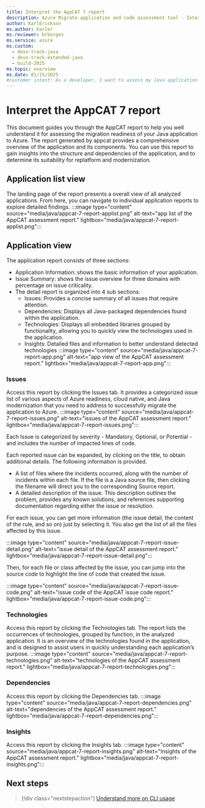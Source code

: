 ```yaml
---
title: Interpret the AppCAT 7 report
description: Azure Migrate application and code assessment tool - Interpret AppCAT report.
author: KarlErickson
ms.author: karler
ms.reviewer: brborges
ms.service: azure
ms.custom:
  - devx-track-java
  - devx-track-extended-java
  - build-2025
ms.topic: overview
ms.date: 01/15/2025
#customer intent: As a developer, I want to assess my Java application so that I can understand its readiness for migration to Azure.
---
```

# Interpret the AppCAT 7 report
This document guides you through the AppCAT report to help you well understand it for assessing the migration readiness of your Java application to Azure. The report generated by appcat provides a comprehensive overview of the application and its components. You can use this report to gain insights into the structure and dependencies of the application, and to determine its suitability for replatform and modernization.
## Application list view
The landing page of the report presents a overall view of all analyzed applications. From here, you can navigate to individual application reports to explore detailed findings.
:::image type="content" source="media/java/appcat-7-report-applist.png" alt-text="app list of the AppCAT assessment report." lightbox="media/java/appcat-7-report-applist.png":::
## Application view
The application report consists of three sections:
- Application Information: shows the basic information of your application.
- Issue Summary: shows the issue overview for three domains with percentage on issue criticality.
- The detail report is organized into 4 sub sections:
  - Issues: Provides a concise summary of all issues that require attention.
  - Dependencies: Displays all Java-packaged dependencies found within the application.
  - Technologies: Displays all embedded libraries grouped by functionality, allowing you to quickly view the technologies used in the application.
  - Insights: Detailed files and information to better understand detected technologies
:::image type="content" source="media/java/appcat-7-report-app.png" alt-text="app view of the AppCAT assessment report." lightbox="media/java/appcat-7-report-app.png":::
### Issues
Access this report by clicking the Issues tab. It provides a categorized issue list of various aspects of Azure readiness, cloud native, and Java modernization that you need to address to successfully migrate the application to Azure.
:::image type="content" source="media/java/appcat-7-report-issues.png" alt-text="issues of the AppCAT assessment report." lightbox="media/java/appcat-7-report-issues.png":::

Each Issue is categorized by severity - Mandatory, Optional, or Potential - and includes the number of impacted lines of code.

Each reported issue can be expanded, by clicking on the title, to obtain additional details. The following information is provided.
- A list of files where the incidents occurred, along with the number of incidents within each file. If the file is a Java source file, then clicking the filename will direct you to the corresponding Source report.
- A detailed description of the issue. This description outlines the problem, provides any known solutions, and references supporting documentation regarding either the issue or resolution.


For each issue, you can get more information (the issue detail, the content of the rule, and so on) just by selecting it. You also get the list of all the files affected by this issue.

:::image type="content" source="media/java/appcat-7-report-issue-detail.png" alt-text="issue detail of the AppCAT assessment report." lightbox="media/java/appcat-7-report-issue-detail.png":::

Then, for each file or class affected by the issue, you can jump into the source code to highlight the line of code that created the issue.

:::image type="content" source="media/java/appcat-7-report-issue-code.png" alt-text="issue code of the AppCAT issue code report." lightbox="media/java/appcat-7-report-issue-code.png":::
  
### Technologies
Access this report by clicking the Technologies tab. The report lists the occurrences of technologies, grouped by function, in the analyzed application. It is an overview of the technologies found in the application, and is designed to assist users in quickly understanding each application’s purpose.
:::image type="content" source="media/java/appcat-7-report-technologies.png" alt-text="technologies of the AppCAT assessment report." lightbox="media/java/appcat-7-report-technologies.png":::
### Dependencies
Access this report by clicking the Dependencies tab.
:::image type="content" source="media/java/appcat-7-report-dependencies.png" alt-text="dependencies of the AppCAT assessment report." lightbox="media/java/appcat-7-report-dependencies.png":::
### Insights
Access this report by clicking the Insights tab.
:::image type="content" source="media/java/appcat-7-report-insights.png" alt-text="Insights of the AppCAT assessment report." lightbox="media/java/appcat-7-report-insights.png":::

## Next steps

> [!div class="nextstepaction"]
> [Understand more on CLI usage](appcat7-cli-guide.md)
